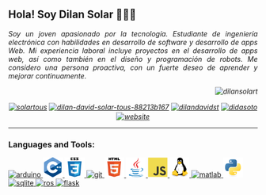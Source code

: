 ## **Hola! Soy Dilan Solar** 👋👨‍💻

<div style="font-style: italic; text-align: justify;" markdown="1">

Soy un joven apasionado por la tecnología. Estudiante de ingeniería electrónica con habilidades en desarrollo de software y desarrollo de apps Web. Mi experiencia laboral incluye proyectos en el desarrollo de apps web, así como también en el diseño y programación de robots. Me considero una persona proactiva, con un fuerte deseo de aprender y mejorar continuamente.  

<div align="center">
<p align="right"><img src="https://komarev.com/ghpvc/?username=dilansolart&label=Profile%20views&color=0e75b6&style=plastic&color=000000" alt="dilansolart" /> </p>
<p align="center">
    <a href="https://twitter.com/solartous" target="blank">
        <img align="center" src="https://raw.githubusercontent.com/rahuldkjain/github-profile-readme-generator/master/src/images/icons/Social/twitter.svg" alt="solartous" height="30" width="40" /></a>
    <a href="https://linkedin.com/in/dilan-david-solar-tous-88213b167" target="blank">
        <img align="center" src="https://raw.githubusercontent.com/rahuldkjain/github-profile-readme-generator/master/src/images/icons/Social/linked-in-alt.svg" alt="dilan-david-solar-tous-88213b167" height="30" width="40" /></a>
    <a href="https://fb.com/dilandavidst" target="blank">
        <img align="center" src="https://raw.githubusercontent.com/rahuldkjain/github-profile-readme-generator/master/src/images/icons/Social/facebook.svg" alt="dilandavidst" height="30" width="40" /></a>
    <a href="https://instagram.com/didasoto" target="blank">
        <img align="center" src="https://raw.githubusercontent.com/rahuldkjain/github-profile-readme-generator/master/src/images/icons/Social/instagram.svg" alt="didasoto" height="30" width="40" />
    </a>
    <a href="https://dilansolart.github.io/" target="blank">
        <img align="center" src="https://img.icons8.com/cotton/64/000000/internet-browser.png" alt="website" height="30" width="30" />
    </a>
</p>

</div>

</div>

---

<h3 align="left">Languages and Tools:</h3>
<p align="left"> 
    <a href="https://www.arduino.cc/" target="_blank"> <img src="https://cdn.worldvectorlogo.com/logos/arduino-1.svg" alt="arduino" width="40" height="40"/> </a>
    <a href="https://www.w3schools.com/cpp/" target="_blank">
        <img src="https://raw.githubusercontent.com/devicons/devicon/master/icons/cplusplus/cplusplus-original.svg" alt="cplusplus" width="40" height="40"/> </a>
    <a href="https://www.w3schools.com/css/" target="_blank">
        <img src="https://raw.githubusercontent.com/devicons/devicon/master/icons/css3/css3-original-wordmark.svg" alt="css3" width="40" height="40"/> </a>
    <a href="https://git-scm.com/" target="_blank">
        <img src="https://www.vectorlogo.zone/logos/git-scm/git-scm-icon.svg" alt="git" width="40" height="40"/> </a>
    <a href="https://www.w3.org/html/" target="_blank">
        <img src="https://raw.githubusercontent.com/devicons/devicon/master/icons/html5/html5-original-wordmark.svg" alt="html5" width="40" height="40"/> </a>
    <a href="https://www.java.com" target="_blank">
        <img src="https://raw.githubusercontent.com/devicons/devicon/master/icons/java/java-original.svg" alt="java" width="40" height="40"/> </a>
    <a href="https://developer.mozilla.org/en-US/docs/Web/JavaScript" target="_blank">
        <img src="https://raw.githubusercontent.com/devicons/devicon/master/icons/javascript/javascript-original.svg" alt="javascript" width="40" height="40"/> </a> 
    <a href="https://www.linux.org/" target="_blank">
        <img src="https://raw.githubusercontent.com/devicons/devicon/master/icons/linux/linux-original.svg" alt="linux" width="40" height="40"/> </a>
    <a href="https://www.mathworks.com/" target="_blank"> <img src="https://upload.wikimedia.org/wikipedia/commons/2/21/Matlab_Logo.png" alt="matlab" width="40" height="40"/> </a>
    <a href="https://www.python.org" target="_blank">
        <img src="https://raw.githubusercontent.com/devicons/devicon/master/icons/python/python-original.svg" alt="python" width="40" height="40"/> </a>
    <a href="https://www.sqlite.org/" target="_blank">
        <img src="https://www.vectorlogo.zone/logos/sqlite/sqlite-icon.svg" alt="sqlite" width="40" height="40"/> </a>
    <a href="https://www.ros.org/" target="_blank">
        <img src="https://upload.wikimedia.org/wikipedia/commons/thumb/b/bb/Ros_logo.svg/2560px-Ros_logo.svg.png" alt="ros" height="40"/> </a>
    <a href="https://flask.palletsprojects.com/en/2.0.x/" target="_blank">
        <img src="https://upload.wikimedia.org/wikipedia/commons/3/3c/Flask_logo.svg" alt="flask" height="40"/> </a>
    
</p>
